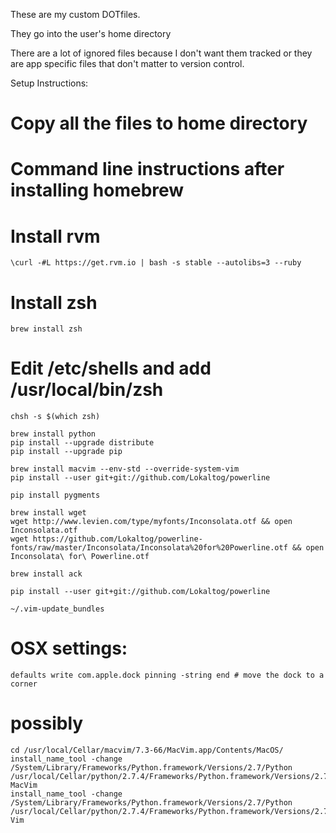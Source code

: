 These are my custom DOTfiles. 

They go into the user's home directory

There are a lot of ignored files because I don't want them tracked or they are
app specific files that don't matter to version control.


Setup Instructions:

# Copy all the files to home directory
# Command line instructions after installing homebrew

# Install rvm
    \curl -#L https://get.rvm.io | bash -s stable --autolibs=3 --ruby

# Install zsh
    brew install zsh

# Edit /etc/shells and add /usr/local/bin/zsh
    chsh -s $(which zsh)

    brew install python
    pip install --upgrade distribute
    pip install --upgrade pip

    brew install macvim --env-std --override-system-vim
    pip install --user git+git://github.com/Lokaltog/powerline 

    pip install pygments

    brew install wget
    wget http://www.levien.com/type/myfonts/Inconsolata.otf && open Inconsolata.otf
    wget https://github.com/Lokaltog/powerline-fonts/raw/master/Inconsolata/Inconsolata%20for%20Powerline.otf && open Inconsolata\ for\ Powerline.otf

    brew install ack

    pip install --user git+git://github.com/Lokaltog/powerline

    ~/.vim-update_bundles

# OSX settings:
    defaults write com.apple.dock pinning -string end # move the dock to a corner
    
    
# possibly
    cd /usr/local/Cellar/macvim/7.3-66/MacVim.app/Contents/MacOS/
    install_name_tool -change /System/Library/Frameworks/Python.framework/Versions/2.7/Python /usr/local/Cellar/python/2.7.4/Frameworks/Python.framework/Versions/2.7/Python MacVim
    install_name_tool -change /System/Library/Frameworks/Python.framework/Versions/2.7/Python /usr/local/Cellar/python/2.7.4/Frameworks/Python.framework/Versions/2.7/Python Vim

